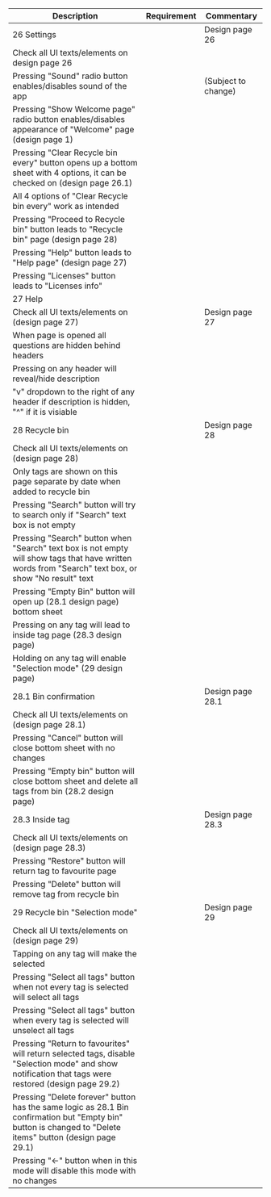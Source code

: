 | Description                                                                                                                                                | Requirement | Commentary          |
| ---------------------------------------------------------------------------------------------------------------------------------------------------------- | ----------- | ------------------- |
| 26 Settings                                                                                                                                                |             | Design page 26      |
| Check all UI texts/elements on design page 26                                                                                                              |             |                     |
| Pressing "Sound" radio button enables/disables sound of the app                                                                                            |             | (Subject to change) |
| Pressing "Show Welcome page" radio button enables/disables appearance of "Welcome" page (design page 1)                                                    |             |                     |
| Pressing "Clear Recycle bin every" button opens up a bottom sheet with 4 options, it can be checked on (design page 26.1)                                  |             |                     |
| All 4 options of "Clear Recycle bin every" work as intended                                                                                                |             |                     |
| Pressing "Proceed to Recycle bin" button leads to "Recycle bin" page (design page 28)                                                                      |             |                     |
| Pressing "Help" button leads to "Help page" (design page 27)                                                                                               |             |                     |
| Pressing "Licenses" button leads to "Licenses info"                                                                                                        |             |                     |
| 27 Help                                                                                                                                                    |             |                     |
| Check all UI texts/elements on (design page 27)                                                                                                            |             | Design page 27      |
| When page is opened all questions are hidden behind headers                                                                                                |             |                     |
| Pressing on any header will reveal/hide description                                                                                                        |             |                     |
| "v" dropdown to the right of any header if description is hidden, "^" if it is visiable                                                                    |             |                     |
| 28 Recycle bin                                                                                                                                             |             | Design page 28      |
| Check all UI texts/elements on (design page 28)                                                                                                            |             |                     |
| Only tags are shown on this page separate by date when added to recycle bin                                                                                |             |                     |
| Pressing "Search" button will try to search only if "Search" text box is not empty                                                                         |             |                     |
| Pressing "Search" button when "Search" text box is not empty will show tags that have written words from "Search" text box, or show "No result" text       |             |                     |
| Pressing "Empty Bin" button will open up (28.1 design page) bottom sheet                                                                                   |             |                     |
| Pressing on any tag will lead to inside tag page (28.3 design page)                                                                                        |             |                     |
| Holding on any tag will enable "Selection mode" (29 design page)                                                                                           |             |                     |
| 28.1 Bin confirmation                                                                                                                                      |             | Design page 28.1    |
| Check all UI texts/elements on (design page 28.1)                                                                                                          |             |                     |
| Pressing "Cancel" button will close bottom sheet with no changes                                                                                           |             |                     |
| Pressing "Empty bin" button will close bottom sheet and delete all tags from bin (28.2 design page)                                                        |             |                     |
| 28.3 Inside tag                                                                                                                                            |             | Design page 28.3    |
| Check all UI texts/elements on (design page 28.3)                                                                                                          |             |                     |
| Pressing "Restore" button will return tag to favourite page                                                                                                |             |                     |
| Pressing "Delete" button will remove tag from recycle bin                                                                                                  |             |                     |
| 29 Recycle bin "Selection mode"                                                                                                                            |             | Design page 29      |
| Check all UI texts/elements on (design page 29)                                                                                                            |             |                     |
| Tapping on any tag will make the selected                                                                                                                  |             |                     |
| Pressing "Select all tags" button when not every tag is selected will select all tags                                                                      |             |                     |
| Pressing "Select all tags" button when every tag is selected will unselect all tags                                                                        |             |                     |
| Pressing "Return to favourites" will return selected tags, disable "Selection mode" and show notification that tags were restored (design page 29.2)       |             |                     |
| Pressing "Delete forever" button has the same logic as 28.1 Bin confirmation but "Empty bin" button is changed to "Delete items" button (design page 29.1) |             |                     |
| Pressing "<-" button when in this mode will disable this mode with no changes                                                                              |             |                     |